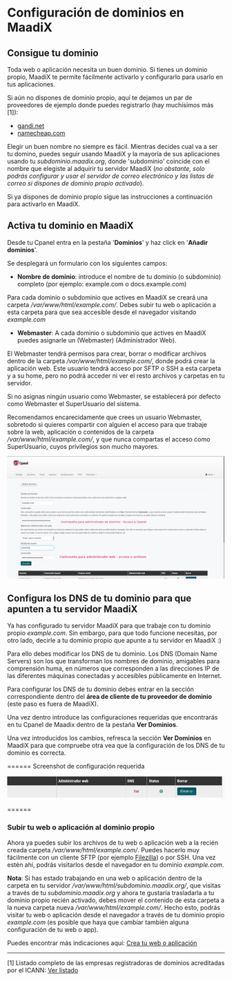 # Configuración de dominios en MaadiX

## Consigue tu dominio

Toda web o aplicación necesita un buen dominio. Si tienes un dominio propio, MaadiX te permite fácilmente activarlo y configurarlo para usarlo en tus aplicaciones.

Si aún no dispones de dominio propio, aquí te dejamos un par de proveedores de ejemplo donde puedes registrarlo (hay muchísimos más [1]):

* [gandi.net](https://www.gandi.net/)
* [namecheap.com](https://www.namecheap.com/domains/registration.aspx)

Elegir un buen nombre no siempre es fácil. Mientras decides cual va a ser tu domino, puedes seguir usando MaadiX y la mayoría de sus aplicaciones usando tu *subdominio.maadix.org*, donde 'subdominio' coincide con el nombre que elegiste al adquirir tu servidor MaadiX (*no obstante, solo podrás configurar y usar el servidor de correo electrónico y las listas de correo si dispones de dominio propio activado*).

Si ya dispones de dominio propio sigue las instrucciones a continuación para activarlo en MaadiX.

## Activa tu dominio en MaadiX

Desde tu Cpanel entra en la pestaña '**Dominios**' y haz click en '**Añadir dominios**'. 

Se desplegará un formulario con los siguientes campos:

* **Nombre de dominio**:  introduce el nombre de tu dominio (o subdominio) completo (por ejemplo: example.com o docs.example.com)

Para cada dominio o subdominio que actives en MaadiX se creará una carpeta */var/www/html/example.com/*. Debes subir tu web o aplicación a esta carpeta para que sea accesible desde el navegador visitando *example.com*

* **Webmaster**: A cada dominio o subdominio que actives en MaadiX puedes asignarle un (Webmaster) (Administrador Web).  
  
El Webmaster tendrá permisos para crear, borrar o modificar archivos dentro de la carpeta */var/www/html/example.com/*, donde podrá crear la aplicación web. Este usuario tendrá acceso por SFTP o SSH a esta carpeta y a su home, pero no podrá acceder ni ver el resto archivos y carpetas en tu servidor.

Si no asignas ningún usuario como Webmaster, se establecerá por defecto como Webmaster el SuperUsuario del sistema.

Recomendamos encarecidamente que crees un usuario Webmaster, sobretodo si quieres compartir con alguien el acceso para que trabaje sobre la web, aplicación o contenidos de la carpeta */var/www/html/example.com/*, y que nunca compartas el acceso como SuperUsuario, cuyos privilegios son mucho mayores.


![Screenshot](img/activar-dominio.png) 



## Configura los DNS de tu dominio para que apunten a tu servidor MaadiX

Ya has configurado tu servidor MaadiX para que trabaje con tu dominio propio *example.com*. Sin embargo, para que todo funcione necesitas, por otro lado, decirle a tu dominio propio que apunte a tu servidor en MaadiX :) 

Para ello debes modificar los DNS de tu dominio. Los DNS (Domain Name Servers) son los que transforman los nombres de dominio, amigables para comprensión huma, en números que corresponden a las direcciones IP de las diferentes máquinas conectadas y accesibles públicamente en Internet.

Para configurar los DNS de tu dominio debes entrar en la sección correspondiente dentro del **área de cliente de tu proveedor de dominio** (este paso es fuera de MaadiX).

Una vez dentro introduce las configuraciones requeridas que encontrarás en tu Cpanel de Maadix dentro de la pestaña **Ver Dominios**.

Una vez introducidos los cambios, refresca la sección **Ver Dominios** en MaadiX para que compruebe otra vea que la configuración de los DNS de tu dominio es correcta.

======
Screenshot de configuración requerida

![Screenshot](img/statusok.png)  

======


### Subir tu web o aplicación al dominio propio

Ahora ya puedes subir los archivos de tu web o aplicación web a la recién creada carpeta */var/www/html/example.com/*. Puedes hacerlo muy fácilmente con un cliente SFTP (por ejemplo [Filezilla](https://filezilla-project.org/)) o por SSH. Una vez estén ahí, podrás visitarlos desde el navegador en tu dominio *example.com*.

**Nota**: Si has estado trabajando en una web o aplicación dentro de la carpeta en tu servidor */var/www/html/subdominio.maadix.org/*, que visitas a través de tu *subdominio.maadix.org* y ahora te gustaría trasladarla a tu dominio propio recién activado, debes mover el contenido de esta carpeta a la nueva carpeta nueva */var/www/html/example.com/*. Hecho esto, podrás visitar tu web o aplicación desde el navegador a través de tu dominio propio *example.com* (es posible que haya que cambiar también alguna configuración de tu web o app).

Puedes encontrar más indicaciones aquí: [Crea tu web o aplicación](create-web)


----

[1] Listado completo de las empresas registradoras de dominios acreditadas por el ICANN: [Ver listado](https://www.icann.org/registrar-reports/accredited-list.html)
